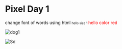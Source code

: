 
# Pixel Day 1

change font of words using html
<font size='1'> hello size 1 </font>
<font color='red'>hello color red</font>
  
![dog1](https://user-images.githubusercontent.com/123052690/217279288-7b23465a-45f9-4209-9540-968a09bc9603.gif)

![Sd](https://user-images.githubusercontent.com/123052690/217279350-12393664-61e0-47e3-9728-0e868986cde3.gif)

